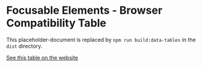 
# Focusable Elements - Browser Compatibility Table

This placeholder-document is replaced by `npm run build:data-tables` in the `dist` directory.

[See this table on the website](http://medialize.github.io/ally.js/docs/data-tables/focusable.html)
